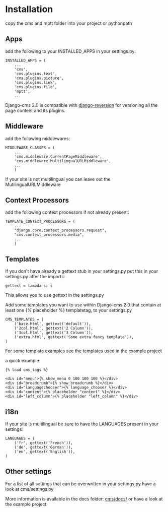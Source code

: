 Installation
============

copy the cms and mptt folder into your project or pythonpath

Apps
----

add the following to your INSTALLED_APPS in your settings.py:

	INSTALLED_APPS = (
 		...
    	'cms',
    	'cms.plugins.text',
    	'cms.plugins.picture',
		'cms.plugins.link',
		'cms.plugins.file',
    	'mptt',
    	...
    
Django-cms 2.0 is compatible with [django-reversion](http://code.google.com/p/django-reversion/) for versioning all the page content and its plugins.

Middleware
----------

add the following middlewares:

	MIDDLEWARE_CLASSES = (
    	...
    	'cms.middleware.CurrentPageMiddleware',
    	'cms.middleware.MultilingualURLMiddleware',
    	...
    	)
    
If your site is not multilingual you can leave out the MutilingualURLMiddleware

Context Processors
------------------
add the following context processors if not already present:

	TEMPLATE_CONTEXT_PROCESSORS = (
    	...
    	"django.core.context_processors.request",
    	"cms.context_processors.media",
    	...
    	)

Templates
---------


If you don't have already a gettext stub in your settings.py put this in your settings.py after the imports:

	gettext = lambda s: s
	
This allows you to use gettext in the settings.py

Add some templates you want to use within Django-cms 2.0 that contain at least one {% placeholder %} templatetag, to your settings.py
	
	CMS_TEMPLATES = (
    	('base.html', gettext('default')),
    	('2col.html', gettext('2 Column')),
    	('3col.html', gettext('3 Column')),
    	('extra.html', gettext('Some extra fancy template')),
	)
	
For some template examples see the templates used in the example project

a quick example:

	{% load cms_tags %}

	<div id="menu">{% show_menu 0 100 100 100 %}</div> 
	<div id="breadcrumb">{% show_breadcrumb %}</div>
	<div id="languagechooser">{% language_chooser %}</div>
	<div id="content">{% placeholder "content" %}</div>
	<div id="left_column">{% placeholder "left_column" %}</div>
    
i18n
----

If your site is multilingual be sure to have the LANGUAGES present in your settings:

	LANGUAGES = (
    	('fr', gettext('French')),
    	('de', gettext('German')),
    	('en', gettext('English')),
	)

Other settings
--------------

For a list of all settings that can be overwritten in your settings.py have a look at cms/settings.py

More information is available in the docs folder: [cms/docs/](http://github.com/digi604/django-cms-2.0/tree/master/cms/docs)
or have a look at the example project


